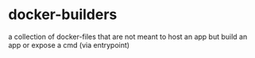 # docker-builders
a collection of docker-files that are not meant to host an app but build an app or expose a cmd (via entrypoint)
